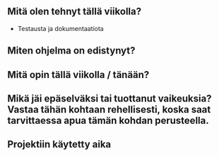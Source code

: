 ## Mitä olen tehnyt tällä viikolla?

* Testausta ja dokumentaatiota


## Miten ohjelma on edistynyt?




## Mitä opin tällä viikolla / tänään?




## Mikä jäi epäselväksi tai tuottanut vaikeuksia? Vastaa tähän kohtaan rehellisesti, koska saat tarvittaessa apua tämän kohdan perusteella.




## Projektiin käytetty aika